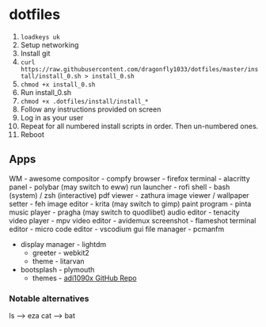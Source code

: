 # dotfiles

1. ```loadkeys uk```
2. Setup networking
3. Install git
4. ```curl https://raw.githubusercontent.com/dragonfly1033/dotfiles/master/install/install_0.sh > install_0.sh```
5. ```chmod +x install_0.sh```
6. Run install_0.sh
7. ```chmod +x .dotfiles/install/install_*```
8. Follow any instructions provided on screen
9. Log in as your user
10. Repeat for all numbered install scripts in order. Then un-numbered ones.
11. Reboot

## Apps

WM - awesome compositor - compfy browser - firefox terminal - alacritty panel - polybar (may switch to eww) run launcher - rofi shell - bash (system) / zsh (interactive) pdf viewer - zathura image viewer / wallpaper setter - feh image editor - krita (may switch to gimp) paint program - pinta music player - pragha (may switch to quodlibet) audio editor - tenacity video player - mpv video editor - avidemux screenshot - flameshot
terminal editor - micro code editor - vscodium gui file manager - pcmanfm

* display manager - lightdm
  * greeter - webkit2
  * theme - litarvan
* bootsplash - plymouth
  * themes - [adi1090x GitHub Repo](https://github.com/adi1090x/plymouth-themes)

### Notable alternatives

ls --> eza
cat --> bat
